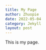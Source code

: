 ```yaml
---
title: My Page
author: Zhuopie
date: 2022-05-04
category: Jekyll
layout: post
---
```


This is my page.
